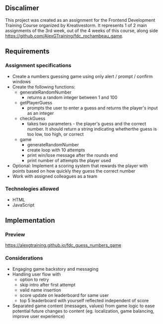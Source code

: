 <h2>Discalimer</h2>

This project was created as an assignment for the Frontend Development Training Course organized by Kreativestorm.
It represents 1 of 2 main assignments of the 3rd week, out of the 4 weeks of this course, along side https://github.com/AlexGTraining/fdc_rochambeau_game.

<h2>Requirements</h2>

<h3>Assignment specifications</h3>

  - Create a numbers guessing game using only alert / prompt / confirm windows
  - Create the following functions:
      - generateRandomNumber
        - returns a random integer between 1 and 100 
      - getPlayerGuess
        - prompts the user to enter a guess and returns the player's input as an integer
      - checkGuess 
        - takes two parameters - the player's guess and the correct number. It should return a string indicating whetherthe guess is too low, too high, or correct
      - game
        - generateRandomNumber
        - create loop with 10 attempts
        - print win/lose message after the rounds end
        - print number of attempts the player used
  - Optional: Implement a scoring system that rewards the player with points based on how quickly they guess the correct number
  - Work with assigned colleagues as a team

<h3>Technologies allowed</h3>

  - HTML
  - JavaScript

<h2>Implementation</h2>

<h3>Preview</h3>

https://alexgtraining.github.io/fdc_guess_numbers_game

<h3>Considerations</h3>

  - Engaging game backstory and messaging
  - Handling user flow with
      - option to retry
      - skip intro after first attempt
      - valid name insertion
      - score update on leaderboard for same user
      - top 5 leaderboard with yourself reflected independent of score
  - Separated game content (messages, values) from game logic to ease potential future changes to content (eg. localization, game balancing, improve user experience)
